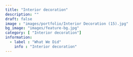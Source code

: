 ```yaml
---
title: "Interior decoration"
description: ""
draft: false
image : "images/portfolio/Interior Decoration (15).jpg"
bg_image: "images/feature-bg.jpg"
category: [ "Interior decoration"]
information:
  - label : "What We Did"
    info : "Interior decoration"
---
```




